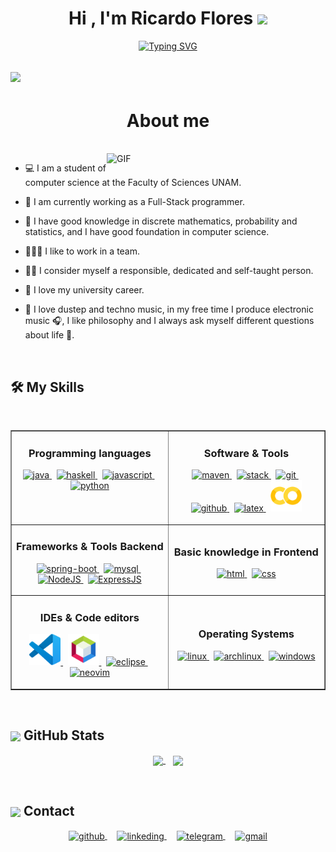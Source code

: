 <h1 align="center">Hi , I'm Ricardo Flores <img src="https://media.giphy.com/media/hvRJCLFzcasrR4ia7z/giphy.gif" width="35"></h1>

<div align="center">
    <a href="https://git.io/typing-svg"><img src="https://readme-typing-svg.demolab.com?font=Fira+Code&duration=1000&pause=500&color=4FE92E&center=true&multiline=true&width=435&height=60&lines=Computer+Science+Student;Java+Developer" alt="Typing SVG" /></a>
</div>

## <picture><img src = "https://media.giphy.com/media/l3q2XXYxkdxzjMC9G/giphy.gif" width = 150px></picture> 
<h1 align="center">About me</h1>

<br>

<img align="right" alt="GIF" width = "350" src="https://media.giphy.com/media/3o72FaZgzzFmqoNfBm/giphy.gif" />

- 💻 I am a student of computer science at the Faculty of Sciences UNAM.

- 💼 I am currently working as a Full-Stack programmer.

- 📕 I have good knowledge in discrete mathematics, probability and statistics, and I have good foundation in computer science.

- 👨‍👦‍👦 I like to work in a team.

- 👨‍💻 I consider myself a responsible, dedicated and self-taught person.

- 💙 I love my university career.

- 🎵 I love dustep and techno music, in my free time I produce electronic music 🎧,
  I like philosophy and I always ask myself different questions about life 🤔.

<br>

## 🛠️ My Skills

<br>

<table border="1" align="center">
  <tr>
    <td valign="top">
      <h3 align="center" >Programming languages</h3>
      <p align="center"> 
        <a href="https://www.oracle.com/java/">
          <img src="https://img.icons8.com/color/48/undefined/java-coffee-cup-logo--v1.png" alt="java" width="50" height="50"/>
        </a>
        &nbsp;
        <a href="https://www.haskell.org/">
          <img src="https://img.icons8.com/color/48/undefined/haskell.png" alt="haskell" width="50" height="50"/>
        </a>
        &nbsp;
        <a href="https://www.javascript.com/" >
          <img src="https://img.icons8.com/color/48/undefined/javascript.png" alt="javascript" width="50" height="50"/>
        </a>
        &nbsp;
        <a href="https://www.python.org" >
          <img src="https://img.icons8.com/color/48/undefined/python--v1.png" alt="python" width="50" height="50"/>
        </a>
      </p>
    </td>
    <td>
      <h3 align="center" >Software & Tools</h3>
      <p align="center">
        <a href="https://maven.apache.org/" >
          <img src="https://upload.vectorlogo.zone/logos/apache_maven/images/bf250be6-ab7f-4191-b421-8d0acb1dc6e4.svg" alt="maven" width="50" height="50"/>
        </a>
        &nbsp;
        <a href="https://docs.haskellstack.org/en/stable/" >
          <img src="https://upload.wikimedia.org/wikipedia/commons/thumb/b/be/Circle-icons-stack.svg/1200px-Circle-icons-stack.svg.png" alt="stack" width="50" height="50"/>
        </a>
        &nbsp;
        <a href="https://git-scm.com/" >
          <img src="https://img.icons8.com/color/48/undefined/git.png" alt="git" width="50" height="50"/>
        </a>
        &nbsp;
        <a href="https://github.com/" >
          <img src="https://img.icons8.com/color/48/undefined/github.png" alt="github" width="50" height="50"/>
        </a>
        &nbsp;
        <a href="https://www.latex-project.org/" >
          <img src="https://img.icons8.com/color/48/undefined/latex.png" alt="latex" width="50" height="50"/>
        </a>
        &nbsp;
        <a href="https://colab.research.google.com/?hl=es" >
          <img src="https://raw.githubusercontent.com/edent/SuperTinyIcons/master/images/svg/colaboratory.svg" alt="colab" width="50" height="50"/>
        </a>
      </p>
    </td>
  </tr>
  <tr>
    <td valign="top">
      <h3 align="center" >Frameworks & Tools Backend</h3>
      <p align="center"> 
        <a href="https://spring.io/projects/spring-boot" >
          <img src="https://www.vectorlogo.zone/logos/springio/springio-ar21.svg" alt="spring-boot" width="80" height="60"/>
        </a>
        &nbsp;
        <a href="https://www.mysql.com/products/workbench/" >
          <img src="https://img.icons8.com/color/48/undefined/mysql.png" alt="mysql" width="60" height="60"/>
        </a>
        &nbsp;
        <a href="https://nodejs.org/en" pad>
          <img src="https://img.icons8.com/color/48/undefined/nodejs.png" alt="NodeJS" width="60" height="60"/>
        </a>
        &nbsp;
        <a href="https://expressjs.com/" >
          <img src="https://www.vectorlogo.zone/logos/expressjs/expressjs-ar21.svg" alt="ExpressJS" width="70" height="60"/>
        </a>
      </p>
    </td>
    <td>
      <h3 align="center" >Basic knowledge in Frontend</h3>
      <p align="center"> 
        <a href="#" >
          <img src="https://www.vectorlogo.zone/logos/w3_html5/w3_html5-ar21.svg" alt="html" width="90" height="60"/>
        </a>
        &nbsp;
        <a href="#" >
          <img src="https://www.vectorlogo.zone/logos/w3_css/w3_css-official.svg" alt="css" width="50" height="50"/>
        </a>
      </p>
    </td>
  </tr>
  <tr>
    <td>
      <h3 align="center" >IDEs & Code editors</h3>
      <p align="center">
        <a href="https://code.visualstudio.com/" >
          <img src="https://raw.githubusercontent.com/devicons/devicon/master/icons/vscode/vscode-original.svg" alt="vscode" width="50" height="50"/>
        </a>
        &nbsp;
        <a href="https://netbeans.apache.org/download/index.html" >
          <img src="https://raw.githubusercontent.com/edent/SuperTinyIcons/master/images/svg/netbeans.svg" alt="netbeans" width="50" height="50"/>
        </a>
        &nbsp;
        <a href="https://eclipseide.org/" >
          <img src="https://www.vectorlogo.zone/logos/eclipse_che/eclipse_che-icon.svg" alt="eclipse" width="50" height="50"/>
        </a>
        &nbsp;
        <a href="https://neovim.io/" >
          <img src="https://www.vectorlogo.zone/logos/neovimio/neovimio-icon.svg" alt="neovim" width="50" height="50"/>
        </a>
      </p>
    </td>
    <td>   
      <h3 align="center" >Operating Systems</h3>
      <p align="center">
        <a href="#" >
          <img src="https://www.vectorlogo.zone/logos/linux/linux-ar21.svg" alt="linux" width="80" height="60"/>
        </a>
        &nbsp;
        <a href="https://archlinux.org/" >
          <img src="https://www.vectorlogo.zone/logos/archlinux/archlinux-ar21.svg" alt="archlinux" width="90" height="60"/>
        </a>
        &nbsp;
        <a href="#" >
          <img src="https://vectorwiki.com/images/z7N2l__windows.svg" alt="windows" width="50" height="50"/>
        </a>
      </p>
    </td>
  </tr>
</table>

<br>

## <picture><img align="center" height="60" src="https://www.vectorlogo.zone/logos/github/github-icon.svg" /></picture> GitHub Stats
<p align="center">
  <a href="https://github.com/anuraghazra/github-readme-stats">
    <img align="center" src="https://github-readme-stats.vercel.app/api?username=richardfm77&show_icons=true&theme=aura&count_private=true" />
  </a>
  &nbsp;&nbsp;
  <a href="https://github.com/anuraghazra/github-readme-stats">
    <img align="center" src="https://github-readme-stats.vercel.app/api/top-langs/?username=richardfm77&layout=compact&langs_count=10&theme=aura" />
  </a>
</p>

<br>

## <picture><img align="center" height="60" src="https://logosear.ch/images/contact.svg" /></picture> Contact

<p align="center">
  <a href="https://github.com/richardfm77">
    <img align="center" src="https://img.icons8.com/color/48/undefined/github.png" alt = "github" width="50" height="50"/>
  </a>
  &nbsp;
  &nbsp;
  <a href="https://www.linkedin.com/in/ricardo-flores-mata/">
    <img align="center" src="https://www.vectorlogo.zone/logos/linkedin/linkedin-tile.svg" alt = "linkeding" width="50" height="50" />
  </a>
  &nbsp;
  &nbsp;
  <a href="#">
    <img align="center" src="https://www.vectorlogo.zone/logos/telegram/telegram-tile.svg" alt = "telegram" width="50" height="50" />
  </a>
  &nbsp;
  &nbsp;
  <a href="#">
    <img align="center" src="https://www.vectorlogo.zone/logos/gmail/gmail-tile.svg" alt = "gmail" width="50" height="50"/>
  </a>
</p>
